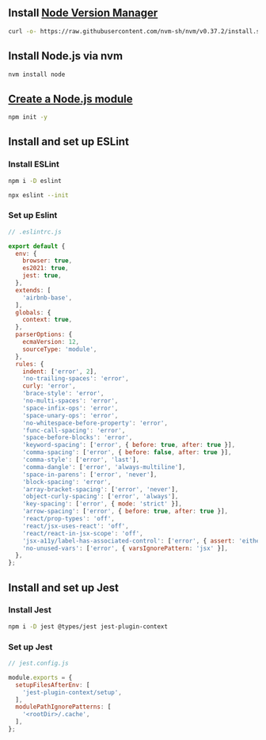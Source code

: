 ## Install [Node Version Manager](https://github.com/nvm-sh/nvm)
``` bash
curl -o- https://raw.githubusercontent.com/nvm-sh/nvm/v0.37.2/install.sh | zsh
```

## Install Node.js via nvm
``` bash
nvm install node
```

## [Create a Node.js module](https://docs.npmjs.com/creating-node-js-modules)
``` bash
npm init -y
```

## Install and set up ESLint

### Install ESLint

``` bash
npm i -D eslint

npx eslint --init
```

### Set up Eslint

``` javascript
// .eslintrc.js

export default {
  env: {
    browser: true,
    es2021: true,
    jest: true,
  },
  extends: [
    'airbnb-base',
  ],
  globals: {
    context: true,
  },
  parserOptions: {
    ecmaVersion: 12,
    sourceType: 'module',
  },
  rules: {
    indent: ['error', 2],
    'no-trailing-spaces': 'error',
    curly: 'error',
    'brace-style': 'error',
    'no-multi-spaces': 'error',
    'space-infix-ops': 'error',
    'space-unary-ops': 'error',
    'no-whitespace-before-property': 'error',
    'func-call-spacing': 'error',
    'space-before-blocks': 'error',
    'keyword-spacing': ['error', { before: true, after: true }],
    'comma-spacing': ['error', { before: false, after: true }],
    'comma-style': ['error', 'last'],
    'comma-dangle': ['error', 'always-multiline'],
    'space-in-parens': ['error', 'never'],
    'block-spacing': 'error',
    'array-bracket-spacing': ['error', 'never'],
    'object-curly-spacing': ['error', 'always'],
    'key-spacing': ['error', { mode: 'strict' }],
    'arrow-spacing': ['error', { before: true, after: true }],
    'react/prop-types': 'off',
    'react/jsx-uses-react': 'off',
    'react/react-in-jsx-scope': 'off',
    'jsx-a11y/label-has-associated-control': ['error', { assert: 'either' }],
    'no-unused-vars': ['error', { varsIgnorePattern: 'jsx' }],
  },
};

```

## Install and set up Jest

### Install Jest

``` bash
npm i -D jest @types/jest jest-plugin-context
```

### Set up Jest

``` javascript
// jest.config.js

module.exports = {
  setupFilesAfterEnv: [
    'jest-plugin-context/setup',
  ],
  modulePathIgnorePatterns: [
    '<rootDir>/.cache',
  ],
};
```
